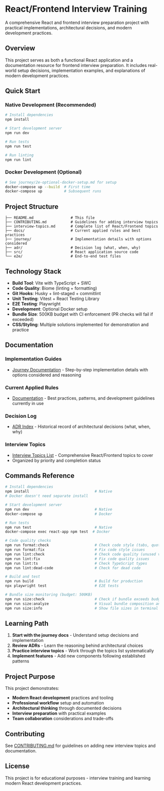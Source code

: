 # React/Frontend Interview Training

A comprehensive React and frontend interview preparation project with practical implementations, architectural decisions, and modern development practices.

## Overview

This project serves as both a functional React application and a documentation resource for frontend interview preparation. It includes real-world setup decisions, implementation examples, and explanations of modern development practices.

## Quick Start

### Native Development (Recommended)
```bash
# Install dependencies
npm install

# Start development server
npm run dev

# Run tests
npm run test

# Run linting
npm run lint
```

### Docker Development (Optional)
```bash
# See journey/2e-optional-docker-setup.md for setup
docker-compose up --build  # First time
docker-compose up          # Subsequent runs
```

## Project Structure

```
├── README.md                 # This file
├── CONTRIBUTING.md           # Guidelines for adding interview topics
├── interview-topics.md       # Complete list of React/Frontend topics
├── docs/                     # Current applied rules and best practices
├── journey/                  # Implementation details with options considered
├── adr/                      # Decision log (what, when, why)
├── src/                      # React application source code
└── e2e/                      # End-to-end test files
```

## Technology Stack

- **Build Tool**: Vite with TypeScript + SWC
- **Code Quality**: Biome (linting + formatting)
- **Git Hooks**: Husky + lint-staged + commitlint
- **Unit Testing**: Vitest + React Testing Library
- **E2E Testing**: Playwright
- **Development**: Optional Docker setup
- **Bundle Size**: 500KB budget with CI enforcement (PR checks will fail if exceeded)
- **CSS/Styling**: Multiple solutions implemented for demonstration and practice

## Documentation

### Implementation Guides
- [Journey Documentation](journey/README.md) - Step-by-step implementation details with options considered and reasoning

### Current Applied Rules
- [Documentation](docs/README.md) - Best practices, patterns, and development guidelines currently in use

### Decision Log
- [ADR Index](adr/README.md) - Historical record of architectural decisions (what, when, why)

### Interview Topics
- [Interview Topics List](interview-topics.md) - Comprehensive React/Frontend topics to cover
- Organized by priority and completion status

## Commands Reference

```bash
# Install dependencies
npm install                              # Native
# Docker doesn't need separate install

# Start development server  
npm run dev                              # Native
docker-compose up                        # Docker

# Run tests
npm run test                             # Native  
docker-compose exec react-app npm test  # Docker

# Code quality checks
npm run format:check                     # Check code style (tabs, quotes, spacing)
npm run format:fix                       # Fix code style issues
npm run lint:check                       # Check code quality (unused vars, logic errors)
npm run lint:fix                         # Fix code quality issues
npm run lint:ts                          # Check TypeScript types
npm run lint:dead-code                   # Check for dead code

# Build and test
npm run build                            # Build for production
npx playwright test                      # E2E tests

# Bundle size monitoring (budget: 500KB)
npm run size:check                       # Check if bundle exceeds budget
npm run size:analyze                     # Visual bundle composition analysis
npm run size:info                        # Show file sizes in terminal
```

## Learning Path

1. **Start with the journey docs** - Understand setup decisions and implementation
2. **Review ADRs** - Learn the reasoning behind architectural choices
3. **Practice interview topics** - Work through the topics list systematically
4. **Implement features** - Add new components following established patterns

## Project Purpose

This project demonstrates:
- **Modern React development** practices and tooling
- **Professional workflow** setup and automation
- **Architectural thinking** through documented decisions
- **Interview preparation** with practical examples
- **Team collaboration** considerations and trade-offs

## Contributing

See [CONTRIBUTING.md](CONTRIBUTING.md) for guidelines on adding new interview topics and documentation.

## License

This project is for educational purposes - interview training and learning modern React development practices.